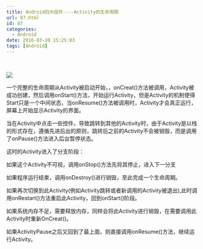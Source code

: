 ```yaml
---
title: Android四大组件----Activity的生命周期
url: 87.html
id: 87
categories:
  - Android
date: 2016-03-30 15:25:03
tags: [Android]
---
```


 

![](http://hi.csdn.net/attachment/201109/1/0_1314838777He6C.gif)

一个完整的生命周期从Activity被启动开始，，onCreat()方法被调用，Activity被成功创建，然后调用onStart()方法，开始运行Activity，但是Activity的机制使得Start只是一个中间状态，当onResume()方法被调用时，Activity才会真正运行，屏幕上开始显示Activity的界面。

当在Activity中点击一些控件，导致跳转到其他的Activity时，由于Activity是以栈的形式存在，遵循先进后出的原则，跳转后之前的Activity不会被销毁，而是调用了onPause()方法进入后台暂停状态。

这时的Activity进入了分支阶段：

如果这个Activity不可视，调用onStop()方法先将其停止，进入下一分支

如果程序运行结束，调用onDestroy()进行销毁，至此完成一个生命周期。

如果再次切换到此Activity(例如Activity跳转或者新调用的Activity被退出),此时调用onRestart()方法重启此Activity，回到onStart()阶段。

如果系统内存不足，需要释放内存，同样会将此Activity进行销毁，在需要调用此Activity时重新OnCreat()。

如果ActivityPause之后又回到了最上面，则直接调用onResume()方法，继续运行Activity。